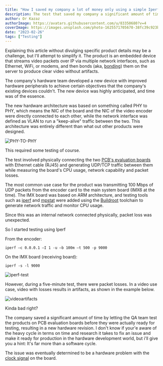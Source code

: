 ```yaml
---
title: "How I saved my company a lot of money only using a simple Iperf test"
description: The test that saved my company a significant amount of time and effort - Using two PCB's, RJ45 cable, and the Iperf tool
author: Or Kazaz
authorImage: https://avatars.githubusercontent.com/u/83350680?v=4
coverImage: https://images.unsplash.com/photo-1625571705670-38fc39c923ba?ixlib=rb-4.0.3&ixid=MnwxMjA3fDB8MHxwaG90by1wYWdlfHx8fGVufDB8fHx8&auto=format&fit=crop&w=1540&q=50
date: "2023-02-26"
tags: ["Testing"]
---
```


Explaining this article without divulging specific product details may be a challenge, but I'll attempt to simplify it. 
The product is an embedded device that streams video packets over IP via multiple network interfaces, such as Ethernet, WiFi, or modems, and then bonds (aka, [bonding](https://en.wikipedia.org/wiki/Bonding_protocol)) them on the server to produce clear video without artifacts.

The company's hardware team developed a new device with improved hardware peripherals to achieve certain objectives that the company's existing devices couldn't. The new device was highly anticipated, and time was of the essence. 

The new hardware architecture was based on something called PHY to PHY, which means the NIC of the board and the NIC of the video encoder were directly connected to each other, while the network interface was defined as VLAN to run a "keep-alive" traffic between the two.
This architecture was entirely different than what out other products were designed.

![PHY-TO-PHY](/images/phy-system-diagram.jpg)

This required some testing of course.

The test involved physically connecting the two [PCB's evaluation boards](https://www.tempoautomation.com/blog/pcb-evaluation-vs-development-board-what-is-the-difference/#:~:text=The%20evaluation%20board%20is%20used,pertinent%20components%20and%20connectors%20included) with Ethernet cable (RJ45) and generating UDP/TCP traffic between them while measuring the board's CPU usage, network capability and packet losses. 

The most common use case for the product was transmitting 100 Mbps of UDP packets from the encoder card to the main system board (IMX6 at the time). The IMX board was based on ARM architecture, and testing tools such as [iperf](https://iperf.fr/) and [mpstat](https://linux.die.net/man/1/mpstat) were added using the [Buildroot](https://buildroot.org/) toolchain to generate network traffic and monitor CPU usage. 

Since this was an internal network connected physically, packet loss was unexpected.

So I started testing using Iperf

From the encoder:

```
iperf –c 0.0.0.1 –I 1 -u –b 100m –t 500 -p 9000
```

On the IMX board (receiving board):

```
iperf -s -l 9000
```

![iperf-test](/images/iperf-test.png)


However, during a five-minute test, there were packet losses. In a video use case, video with losses results in artifacts, as shown in the example below. 

![videoartifacts](/images/videoartifacts.png)

Kinda bad right?

The company saved a significant amount of time by letting the QA team test the products on PCB evaluation boards before they were actually ready for testing, resulting in a new hardware revision. 
I don't know if your'e aware of the heavy cycle in terms on time and research it takes to fix an issue and make it ready for production in the hardware development world, but i'll give you a hint: It's far more than a software cycle.

The issue was eventually determined to be a hardware problem with the [clock signal](https://en.wikipedia.org/wiki/Clock_signal) on the board.
